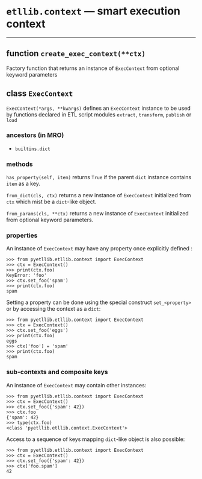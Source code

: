 # `etllib.context` — smart execution context
---

## function `create_exec_context(**ctx)`
Factory function that returns an instance of `ExecContext` from 
optional keyword parameters

## class ```ExecContext```
`ExecContext(*args, **kwargs)`
defines an ```ExecContext``` instance to be used by functions declared
in ETL script modules `extract`, `transform`, `publish` or `load`

### ancestors (in MRO)
* `builtins.dict`

### methods
`has_property(self, item)` returns `True` if the parent `dict` 
instance contains `item` as a key.

`from_dict(cls, ctx)` returns a new instance of `ExecContext` 
initialized from `ctx` which mist be a `dict`-like object.

`from_params(cls, **ctx)` returns a new instance of `ExecContext`
initialized from optional keyword parameters.

### properties
An instance of `ExecContext` may have any property once explicitly
defined :
```
>>> from pyetllib.etllib.context import ExecContext
>>> ctx = ExecContext()
>>> print(ctx.foo)
KeyError: 'foo'
>>> ctx.set_foo('spam')
>>> print(ctx.foo)
spam
```

Setting a property can be done using the special construct 
`set_<property>` or by accessing the context as a `dict`:
```
>>> from pyetllib.etllib.context import ExecContext
>>> ctx = ExecContext()
>>> ctx.set_foo('eggs')
>>> print(ctx.foo)
eggs
>>> ctx['foo'] = 'spam'
>>> print(ctx.foo)
spam
```

### sub-contexts and composite keys
An instance of `ExecContext` may contain other instances:
```
>>> from pyetllib.etllib.context import ExecContext
>>> ctx = ExecContext()
>>> ctx.set_foo({'spam': 42})
>>> ctx.foo
{'spam': 42}
>>> type(ctx.foo)
<class 'pyetllib.etllib.context.ExecContext'>
``` 

Access to a sequence of keys mapping `dict`-like object is also 
possible:
```
>>> from pyetllib.etllib.context import ExecContext
>>> ctx = ExecContext()
>>> ctx.set_foo({'spam': 42})
>>> ctx['foo.spam']
42
```